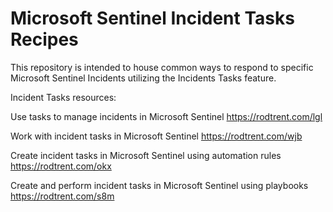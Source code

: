 # Microsoft Sentinel Incident Tasks Recipes

This repository is intended to house common ways to respond to specific Microsoft Sentinel Incidents utilizing the Incidents Tasks feature.

Incident Tasks resources:

Use tasks to manage incidents in Microsoft Sentinel https://rodtrent.com/lgl

Work with incident tasks in Microsoft Sentinel https://rodtrent.com/wjb

Create incident tasks in Microsoft Sentinel using automation rules https://rodtrent.com/okx

Create and perform incident tasks in Microsoft Sentinel using playbooks https://rodtrent.com/s8m
